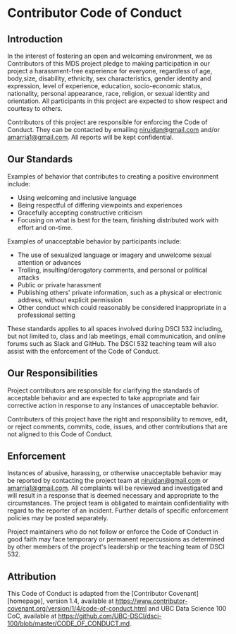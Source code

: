 # Contributor Code of Conduct

## Introduction

In the interest of fostering an open and welcoming environment, we as
Contributors of this MDS project pledge to making participation in our project a harassment-free experience for everyone, regardless of age, body,size, disability, ethnicity, sex characteristics, gender identity and expression,
level of experience, education, socio-economic status, nationality, personal
appearance, race, religion, or sexual identity and orientation.  All participants in this project are expected to show respect and courtesy to others.

Contributors of this project are responsible for enforcing the Code of Conduct. They can be contacted by emailing niruidan@gmail.com and/or amarria1@gmail.com. All reports will be kept confidential.

## Our Standards

Examples of behavior that contributes to creating a positive environment
include:

* Using welcoming and inclusive language
* Being respectful of differing viewpoints and experiences
* Gracefully accepting constructive criticism
* Focusing on what is best for the team, finishing distributed work with effort and on-time.

Examples of unacceptable behavior by participants include:

* The use of sexualized language or imagery and unwelcome sexual attention or
 advances
* Trolling, insulting/derogatory comments, and personal or political attacks
* Public or private harassment
* Publishing others' private information, such as a physical or electronic
 address, without explicit permission
* Other conduct which could reasonably be considered inappropriate in a
 professional setting

These standards applies to all spaces involved during DSCI 532 including, but not limited to, class and lab meetings, email communication, and online forums such as Slack and GitHub. The DSCI 532 teaching team will also assist with the enforcement of the Code of Conduct.

## Our Responsibilities

Project contributors are responsible for clarifying the standards of acceptable
behavior and are expected to take appropriate and fair corrective action in
response to any instances of unacceptable behavior.

Contributers of this project have the right and responsibility to remove, edit, or
reject comments, commits, code, issues, and other contributions
that are not aligned to this Code of Conduct.

## Enforcement

Instances of abusive, harassing, or otherwise unacceptable behavior may be reported by contacting the project team at niruidan@gmail.com or amarria1@gmail.com. All
complaints will be reviewed and investigated and will result in a response that
is deemed necessary and appropriate to the circumstances. The project team is
obligated to maintain confidentiality with regard to the reporter of an incident.
Further details of specific enforcement policies may be posted separately.

Project maintainers who do not follow or enforce the Code of Conduct in good
faith may face temporary or permanent repercussions as determined by other
members of the project's leadership or the teaching team of DSCI 532.

## Attribution

This Code of Conduct is adapted from the [Contributor Covenant][homepage], version 1.4,
available at https://www.contributor-covenant.org/version/1/4/code-of-conduct.html and UBC Data Science 100 CoC, available at https://github.com/UBC-DSCI/dsci-100/blob/master/CODE_OF_CONDUCT.md.

